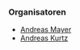 ### Organisatoren

* [Andreas Mayer](mailto:andreas.mayer@owasp.org)
* [Andreas Kurtz](mailto:andreas.kurtz@owasp.org)

